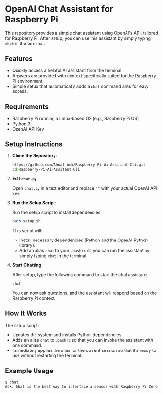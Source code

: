 # OpenAI Chat Assistant for Raspberry Pi

This repository provides a simple chat assistant using OpenAI's API, tailored for Raspberry Pi. After setup, you can use this assistant by simply typing `chat` in the terminal.

## Features

- Quickly access a helpful AI assistant from the terminal.
- Answers are provided with context specifically suited for the Raspberry Pi environment.
- Simple setup that automatically adds a `chat` command alias for easy access.

## Requirements

- Raspberry Pi running a Linux-based OS (e.g., Raspberry Pi OS)
- Python 3
- OpenAI API Key

## Setup Instructions

1. **Clone the Repository**:

    ```bash
    https://github.com/Ahnaf-nub/Raspberry-Pi-Ai-Assitant-Cli.git
    cd Raspberry-Pi-Ai-Assitant-Cli
    ```

2. **Edit `chat.py`**:

    Open `chat.py` in a text editor and replace `""` with your actual OpenAI API key.

3. **Run the Setup Script**:

    Run the setup script to install dependencies:

    ```bash
    bash setup.sh
    ```

    This script will:
    - Install necessary dependencies (Python and the OpenAI Python library).
    - Add an alias `chat` to your `.bashrc` so you can run the assistant by simply typing `chat` in the terminal.

4. **Start Chatting**:

    After setup, type the following command to start the chat assistant:

    ```bash
    chat
    ```

    You can now ask questions, and the assistant will respond based on the Raspberry Pi context.

## How It Works

The setup script:
- Updates the system and installs Python dependencies.
- Adds an alias `chat` to `.bashrc` so that you can invoke the assistant with one command.
- Immediately applies the alias for the current session so that it’s ready to use without restarting the terminal.

## Example Usage

```bash
$ chat
Ask: What is the best way to interface a sensor with Raspberry Pi Zero 2W?
